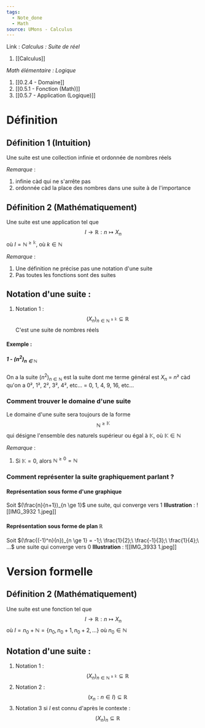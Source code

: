 ```yaml
---
tags:
  - Note_done
  - Math
source: UMons - Calculus
---
```


Link : 
_Calculus : Suite de réel_
1. [[Calculus]]

_Math élémentaire : Logique_
1. [[0.2.4 - Domaine]]
1. [[0.5.1 - Fonction (Math)]]
2. [[0.5.7 - Application (Logique)]]


# Définition
## Définition 1 (Intuition)
Une suite est une collection infinie et ordonnée de nombres réels

_Remarque_ :
1. infinie càd qui ne s'arrête pas
2. ordonnée càd la place des nombres dans une suite à de l'importance

## Définition 2 (Mathématiquement)
Une suite est une application tel que $$I \longrightarrow \mathbb{R} : n \longmapsto X_n$$ où $I= \mathbb{N^{\ge k}}$, où $k \in \mathbb{N}$ 

_Remarque_ :
1. Une définition ne précise pas une notation d'une suite
2. Pas toutes les fonctions sont des suites

## Notation d'une suite :
1. Notation 1 : $$(X_n)_{n \in \mathbb{N^{\ge k}}} \subseteq \mathbb{R}$$ C'est une suite de nombres réels

#### Exemple :
##### 1 - $(n^2)_{n \in \mathbb{N}}$
On a la suite $(n^2)_{n \in \mathbb{N}}$ est la suite dont me terme général est $X_n$ = $n²$ càd qu'on a 0², 1², 2², 3², 4², etc... = 0, 1, 4, 9, 16, etc...

### Comment trouver le domaine d'une suite
Le domaine d'une suite sera toujours de la forme $$\mathbb{N}^{\ge \mathbb{K}}$$ qui désigne l'ensemble des naturels supérieur ou égal à $\mathbb{K}$, où $\mathbb{K} \in \mathbb{N}$

_Remarque_ :
1. Si $\mathbb{K} = 0$, alors $\mathbb{N}^{\ge 0} = \mathbb{N}$

### Comment représenter la suite graphiquement parlant ?
#### Représentation sous forme d'une graphique
Soit $(\frac{n}{n+1})_{n \ge 1}$ une suite, qui converge vers 1
**Illustration** : ![[IMG_3932 1.jpeg]]

#### Représentation sous forme de plan $\mathbb{R}$
Soit $(\frac{(-1)^n}{n})_{n \ge 1} = -1;\ \frac{1}{2};\ \frac{-1}{3};\ \frac{1}{4};\ ...$ une suite qui converge vers 0
**Illustration** : ![[IMG_3933 1.jpeg]]
# Version formelle
## Définition 2 (Mathématiquement)
Une suite est une fonction tel que $$I \longrightarrow \mathbb{R} : n \longmapsto X_n$$ où $I = n_0 + \mathbb{N}= \{n_0,n_0+1,n_0+2,\ldots\}$ où $n_0 \in \mathbb{N}$ 


## Notation d'une suite :
1. Notation 1 : $$(X_n)_{n \in \mathbb{N^{\ge k}}} \subseteq \mathbb{R}$$
2. Notation 2 : $$(x_n:n\in I)\subseteq\mathbb{R}$$
3. Notation 3 si $I$ est connu d'après le contexte : $$(X_n)_{n} \subseteq \mathbb{R}$$